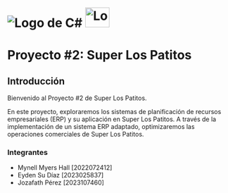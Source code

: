 # ![Logo de C#](https://skillicons.dev/icons?i=cs) <img src="https://upload.wikimedia.org/wikipedia/de/8/8c/Microsoft_SQL_Server_Logo.svg" alt="Logo de Microsoft SQL Server" width="55" height="45">

# Proyecto #2: Super Los Patitos

## Introducción

Bienvenido al Proyecto #2 de Super Los Patitos.

En este proyecto, exploraremos los sistemas de planificación de recursos empresariales (ERP) y su aplicación en Super Los Patitos. A través de la implementación de un sistema ERP adaptado, optimizaremos las operaciones comerciales de Super Los Patitos.

### Integrantes

   - Mynell Myers Hall [2022072412]
   - Eyden Su Díaz [2023025837]
   - Jozafath Pérez [2023107460]
